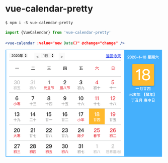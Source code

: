 # vue-calendar-pretty

```s
$ npm i -S vue-calendar-pretty 
```

```jsx
import {VueCalendar} from 'vue-calendar-pretty'

<vue-calendar :value="new Date()" @change="change" />
```

![](https://github.com/bitores/vue-calendar-pretty/blob/master/WX20200118-002349.png)


